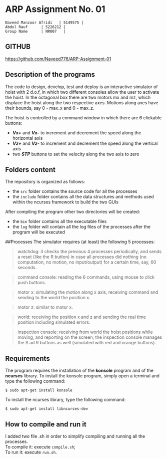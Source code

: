 # ARP Assignment No. 01
	Naveed Manzoor Afridi	| 5149575 |
	Abdul Rauf		| 5226212 |
	Group Name		| NR007   |

 ## GITHUB
 https://github.com/Naveed776/ARP-Assignment-01
 
## Description of the programs
The code to design, develop, test and deploy is an interactive simulator  of hoist with 2 d.o.f, in which two different consoles allow the user to activate the hoist.
In the octagonal box there are two motors mx and mz, which displace the hoist along the two respective axes. Motions along axes have their bounds, say 0 - max_x and 0 - max_z.

The hoist is controlled by a command window in which there are 6 clickable buttons:

- **_Vx+_** and **_Vx-_** to increment and decrement the speed along the horizontal axis
- **_Vz+_** and **_Vz-_** to increment and decrement the speed along the vertical axis
- two **_STP_** buttons to set the velocity along the two axis to zero

## Folders content

The repository is organized as follows:
- the `src` folder contains the source code for all the processes
- the `include` folder contains all the data structures and methods used within the ncurses framework to build the two GUIs

After compiling the program other two directories will be created:

- the `bin` folder contains all the executable files
- the `log` folder will contain all the log files of the processes after the program will be executed

##Processes
The simulator requires (at least) the following 5 processes:

> watchdog: it checks the previous 4 processes periodically, and sends a reset (like the R button) in case all processes did nothing (no computation, no motion, no input/output) for a certain time, say, 60 seconds.

> command console: reading the 6 commands, using mouse to click push buttons.

> motor x: simulating the motion along x axis, receiving command and sending to the world the position x.

> motor z: similar to motor x.

> world: receiving the position x and z and sending the real time position including simulated errors.

> inspection console: receiving from world the hoist positions while moving, and reporting on the screen; the inspection console manages the S ad R buttons as well (simulated with red and orange buttons).

## Requirements
The program requires the installation of the **konsole** program and of the **ncurses** library. To install the konsole program, simply open a terminal and type the following command:
```console
$ sudo apt-get install konsole
```
To install the ncurses library, type the following command:
```console
$ sudo apt-get install libncurses-dev
```
## How to compile and run it
I added two file .sh in order to simplify compiling and running all the processes.  
To compile it: execute ```compile.sh```;  
To run it: execute ```run.sh```. 
